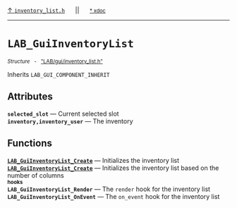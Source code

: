 [&#8593; `inventory_list.h`](LAB--gui--inventory_listh.md)&nbsp;&nbsp;&nbsp;&nbsp;&nbsp;&nbsp;||&nbsp;&nbsp;&nbsp;&nbsp;&nbsp;&nbsp;<small>[\* xdoc](../xdoc/LAB\gui.xmd#L181)</small>
***

# `LAB_GuiInventoryList`
<small>*Structure* &nbsp; - &nbsp; ["LAB/gui/inventory_list.h"](../include/LAB/gui/inventory_list.h)</small>  

Inherits `LAB_GUI_COMPONENT_INHERIT`

## Attributes
**`selected_slot`** &#8213; Current selected slot  
**`inventory,inventory_user`** &#8213; The inventory  
## Functions
**[`LAB_GuiInventoryList_Create`](LAB--gui--inventory_listh--lab_guiinventorylist--lab_guiinventorylist_create.md)** &#8213; Initializes the inventory list  
**[`LAB_GuiInventoryList_Create`](LAB--gui--inventory_listh--lab_guiinventorylist--lab_guiinventorylist_create.md)** &#8213; Initializes the inventory list based on the number of columns  
<small>**hooks**</small>  
**`LAB_GuiInventoryList_Render`** &#8213; The `render` hook for the inventory list  
**`LAB_GuiInventoryList_OnEvent`** &#8213; The `on_event` hook for the inventory list  
